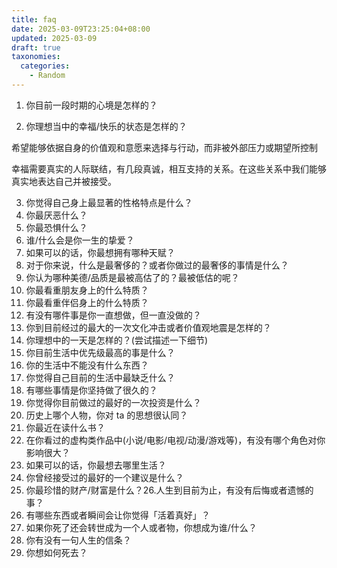 ```yaml
---
title: faq
date: 2025-03-09T23:25:04+08:00
updated: 2025-03-09
draft: true
taxonomies:
  categories:
    - Random
---
```


<!-- more -->

1. 你目前一段时期的心境是怎样的？

2. 你理想当中的幸福/快乐的状态是怎样的？

希望能够依据自身的价值观和意愿来选择与行动，而非被外部压力或期望所控制

幸福需要真实的人际联结，有几段真诚，相互支持的关系。在这些关系中我们能够真实地表达自己并被接受。

3. 你觉得自己身上最显著的性格特点是什么？
4. 你最厌恶什么？
5. 你最恐惧什么？
6. 谁/什么会是你一生的挚爱？
7. 如果可以的话，你最想拥有哪种天赋？
8. 对于你来说，什么是最奢侈的？或者你做过的最奢侈的事情是什么？
9. 你认为哪种美德/品质是最被高估了的？最被低估的呢？
10. 你最看重朋友身上的什么特质？
11. 你最看重伴侣身上的什么特质？
12. 有没有哪件事是你一直想做，但一直没做的？
13. 你到目前经过的最大的一次文化冲击或者价值观地震是怎样的？
14. 你理想中的一天是怎样的？(尝试描述一下细节)
15. 你目前生活中优先级最高的事是什么？
16. 你的生活中不能没有什么东西？
17. 你觉得自己目前的生活中最缺乏什么？
18. 有哪些事情是你坚持做了很久的？
19. 你觉得你目前做过的最好的一次投资是什么？
20. 历史上哪个人物，你对 ta 的思想很认同？
21. 你最近在读什么书？
22. 在你看过的虚构类作品中(小说/电影/电视/动漫/游戏等)，有没有哪个角色对你影响很大？
23. 如果可以的话，你最想去哪里生活？
24. 你曾经接受过的最好的一个建议是什么？
25. 你最珍惜的财产/财富是什么？26.人生到目前为止，有没有后悔或者遗憾的事？
26. 有哪些东西或者瞬间会让你觉得「活着真好」？
27. 如果你死了还会转世成为一个人或者物，你想成为谁/什么？
28. 你有没有一句人生的信条？
29. 你想如何死去？
